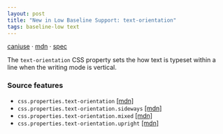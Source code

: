 ```yaml
---
layout: post
title: "New in Low Baseline Support: text-orientation"
tags: baseline-low text
---
```


[caniuse](https://caniuse.com/?search=text-orientation) · [mdn](https://developer.mozilla.org/en-US/search?q=text-orientation) · [spec](https://drafts.csswg.org/css-writing-modes-4/#text-orientation)

The `text-orientation` CSS property sets the how text is typeset within a line when the writing mode is vertical.

### Source features

- ``css.properties.text-orientation`` [[mdn]](https://developer.mozilla.org/en-US/search?q=css.properties.text-orientation)
- ``css.properties.text-orientation.sideways`` [[mdn]](https://developer.mozilla.org/en-US/search?q=css.properties.text-orientation.sideways)
- ``css.properties.text-orientation.mixed`` [[mdn]](https://developer.mozilla.org/en-US/search?q=css.properties.text-orientation.mixed)
- ``css.properties.text-orientation.upright`` [[mdn]](https://developer.mozilla.org/en-US/search?q=css.properties.text-orientation.upright)
